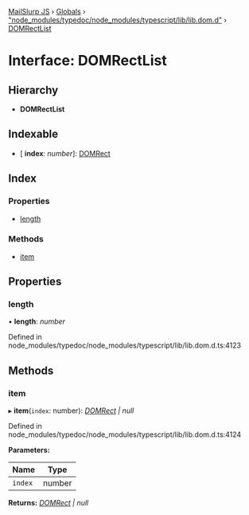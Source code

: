 [MailSlurp JS](../README.md) › [Globals](../globals.md) › ["node_modules/typedoc/node_modules/typescript/lib/lib.dom.d"](../modules/_node_modules_typedoc_node_modules_typescript_lib_lib_dom_d_.md) › [DOMRectList](_node_modules_typedoc_node_modules_typescript_lib_lib_dom_d_.domrectlist.md)

# Interface: DOMRectList

## Hierarchy

* **DOMRectList**

## Indexable

* \[ **index**: *number*\]: [DOMRect](_node_modules_typedoc_node_modules_typescript_lib_lib_dom_d_.domrect.md)

## Index

### Properties

* [length](_node_modules_typedoc_node_modules_typescript_lib_lib_dom_d_.domrectlist.md#length)

### Methods

* [item](_node_modules_typedoc_node_modules_typescript_lib_lib_dom_d_.domrectlist.md#item)

## Properties

###  length

• **length**: *number*

Defined in node_modules/typedoc/node_modules/typescript/lib/lib.dom.d.ts:4123

## Methods

###  item

▸ **item**(`index`: number): *[DOMRect](_node_modules_typedoc_node_modules_typescript_lib_lib_dom_d_.domrect.md) | null*

Defined in node_modules/typedoc/node_modules/typescript/lib/lib.dom.d.ts:4124

**Parameters:**

Name | Type |
------ | ------ |
`index` | number |

**Returns:** *[DOMRect](_node_modules_typedoc_node_modules_typescript_lib_lib_dom_d_.domrect.md) | null*
